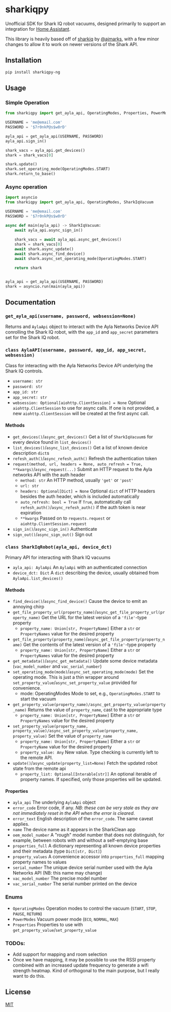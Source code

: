 # sharkiqpy
Unofficial SDK for Shark IQ robot vacuums, designed primarily to support an integration for [Home Assistant](https://www.home-assistant.io/).

This library is heavily based off of [sharkiq](https://github.com/ajmarks/sharkiq) by [@ajmarks](https://github.com/ajmarks), with a few minor changes to allow it to work on newer versions of the Shark API.

## Installation

```bash
pip install sharkiqpy-ng
```

## Usage
### Simple Operation
```python
from sharkiqpy import get_ayla_api, OperatingModes, Properties, PowerModes

USERNAME = 'me@email.com'
PASSWORD = '$7r0nkP@s$w0rD'

ayla_api = get_ayla_api(USERNAME, PASSWORD)
ayla_api.sign_in()

shark_vacs = ayla_api.get_devices()
shark = shark_vacs[0]

shark.update()
shark.set_operating_mode(OperatingModes.START)
shark.return_to_base()
```

### Async operation
```python
import asyncio
from sharkiqpy import get_ayla_api, OperatingModes, SharkIqVacuum

USERNAME = 'me@email.com'
PASSWORD = '$7r0nkP@s$w0rD'

async def main(ayla_api) -> SharkIqVacuum:
    await ayla_api.async_sign_in()
        
    shark_vacs = await ayla_api.async_get_devices()
    shark = shark_vacs[0]
    await shark.async_update()
    await shark.async_find_device()
    await shark.async_set_operating_mode(OperatingModes.START)

    return shark


ayla_api = get_ayla_api(USERNAME, PASSWORD)
shark = asyncio.run(main(ayla_api))
```

## Documentation
### `get_ayla_api(username, password, websession=None)`
Returns and `AylaApi` object to interact with the Ayla Networks Device API conrolling the Shark IQ robot, with the `app_id` and `app_secret` parameters set for the Shark IQ robot.

### `class AylaAPI(username, password, app_id, app_secret, websession)`
Class for interacting with the Ayla Networks Device API underlying the Shark IQ controls.
 * `username: str`
 * `password: str`
 * `app_id: str` 
 * `app_secret: str`
 * `websession: Optional[aiohttp.ClientSession] = None` Optional `aiohttp.ClientSession` to use for async calls.  If
  one is not provided, a new `aiohttp.ClientSession` will be created at the first async call.
#### Methods
 * `get_devices()`/`async_get_devices()` Get a list of `SharkIqVacuum`s for every device found in `list_devices()`
 * `list_devices()`/`async_list_devices()` Get a list of known device description `dict`s
 * `refesh_auth()`/`async_refesh_auth()` Refresh the authentication token
 * `request(method, url, headers = None, auto_refresh = True, **kwargs)`/`async_request(...)` Submit an HTTP request to
  the Ayla networks API with the auth header
   * `method: str` An HTTP method, usually `'get'` or `'post'`
   * `url: str`
   * `headers: Optional[Dict] = None` Optional `dict` of HTTP headers besides the auth header, which is included 
   automatically
   * `auto_refresh: bool = True` If `True`, automatically call `refesh_auth()`/`async_refesh_auth()` if the auth token
   is near expiration
   * `**kwargs` Passed on to `requests.request` or `aiohttp.ClientSession.request`
 * `sign_in()`/`async_sign_in()` Authenticate
 * `sign_out()`/`async_sign_out()` Sign out


### `class SharkIqRobot(ayla_api, device_dct)`
Primary API for interacting with Shark IQ vacuums
 * `ayla_api: AylaApi` An `AylaApi` with an authenticated connection
 * `device_dct: Dict` A `dict` describing the device, usually obtained from `AylaApi.list_devices()`

#### Methods
 * `find_device()`/`async_find_device()` Cause the device to emit an annoying chirp 
 * `get_file_property_url(property_name)`/`async_get_file_property_url(property_name)` Get the URL for the latest version of a `'file'`-type property
   * `property_name: Union[str, PropertyName]` Either a `str` or `PropertyNames` value for the desired property
 * `get_file_property(property_name)`/`async_get_file_property(property_name)` Get the contents of the latest version of a `'file'`-type property
   * `property_name: Union[str, PropertyName]` Either a `str` or `PropertyNames` value for the desired property
 * `get_metadata()`/`async_get_metadata()` Update some device metadata (`vac_model_number` and `vac_serial_number`)
 * `set_operating_mode(mode)`/`async_set_operating_mode(mode)` Set the operating mode.  This is just a thin wrapper 
 around `set_property_value`/`async_set_property_value` provided for convenience.
   * mode: OperatingModes Mode to set, e.g., `OperatingModes.START` to start the vacuum
 * `get_property_value(property_name)/async_get_property_value(property_name)`
   Returns the value of `property_name`, cast to the appropriate type
   * `property_name: Union[str, PropertyName]` Either a `str` or `PropertyNames` value for the desired property
 * `set_property_value(property_name, property_value)/async_set_property_value(property_name, property_value)`
 Set the value of `property_name`
   * `property_name: Union[str, PropertyName]` Either a `str` or `PropertyName` value for the desired property
   * `property_value: Any` New value.  Type checking is currently left to the remote API.
 * `update()`/`async_update(property_list=None)` Fetch the updated robot state from the remote api
   * `property_list: Optional[Interable[str]]` An optional iterable of property names.  If specified, only those 
   properties will be updated.
 
#### Properties
 * `ayla_api` The underlying `AylaApi` object
 * `error_code` Error code, if any.  *NB: these can be very stale as they are not immediately reset in the API when the 
 error is cleared*.
 * `error_text` English description of the `error_code`.  The same caveat applies.
 * `name` The device name as it appears in the SharkClean app
 * `oem_model_number` A "rough" model number that does not distinguish, for example, between robots with and without
 a self-emptying base
 * `properties_full` A dictionary representing all known device properties and their metadata (type 
 `Dict[str, Dict]`)
 * `property_values` A convenience accessor into `properties_full` mapping property names to values
 * `serial_number` The unique device serial number used with the Ayla Networks API (NB: this name may change)
 * `vac_model_number` The precise model number
 * `vac_serial_number` The serial number printed on the device


### Enums
 * `OperatingModes` Operation modes to control the vacuum (`START`, `STOP`, `PAUSE`, `RETURN`)
 * `PowerModes` Vacuum power mode (`ECO`, `NORMAL`, `MAX`)
 * `Properties` Properties to use with `get_property_value`/`set_property_value`


### TODOs:
 * Add support for mapping and room selection
 * Once we have mapping, it may be possible to use the RSSI property combined with an increased update frequency
 to generate a wifi strength heatmap.  Kind of orthogonal to the main purpose, but I really want to do this.
 
## License
[MIT](https://choosealicense.com/licenses/mit/)
